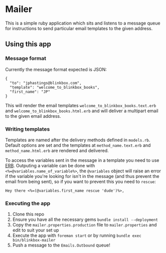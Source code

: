 # Mailer

This is a simple ruby application which sits and listens to a message queue for instructions to send particular email templates to the given address.

## Using this app

### Message format

Currently the message format expected is JSON:

    {
      "to": "jphastings@blinkbox.com",
      "template": "welcome_to_blinkbox_books",
      "first_name": "JP"
    }

This will render the email templates `welcome_to_blinkbox_books.text.erb` and `welcome_to_blinkbox_books.html.erb` and will deliver a multipart email to the given email address.

### Writing templates

Templates are named after the delivery methods defined in `models.rb`. Default options are set and the templates at `method_name.text.erb` and `method_name.html.erb` are rendered and delivered.

To access the variables sent in the message in a template you need to use [ERB](http://rrn.dk/rubys-erb-templating-system). Outputing a variable can be done with `<%=@variables.name_of_variable%>`, the `@variables` object will raise an error if the variable you're looking for isn't in the message (and thus prevent the email from being sent), so if you want to prevent this you need to `rescue`:

    Hey there <%=(@variables.first_name rescue 'dude')%>,

### Executing the app

1. Clone this repo
2. Ensure you have all the necessary gems `bundle install --deployment`
3. Copy the `mailer.properties.production` file to `mailer.properties` and edit to suit your set up
4. Execute the app with `foreman start` or by running `bundle exec bin/blinkbox-mailer`
5. Push a message to the `Emails.Outbound` queue!